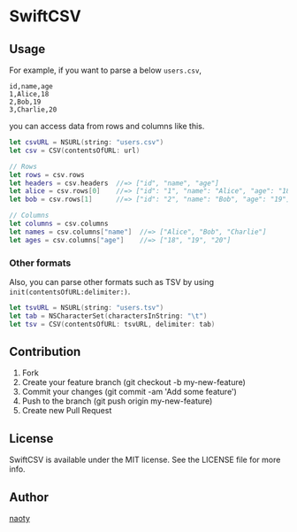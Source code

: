 # SwiftCSV

## Usage

For example, if you want to parse a below `users.csv`,

```csv
id,name,age
1,Alice,18
2,Bob,19
3,Charlie,20
```

you can access data from rows and columns like this.

```swift
let csvURL = NSURL(string: "users.csv")
let csv = CSV(contentsOfURL: url)

// Rows
let rows = csv.rows
let headers = csv.headers  //=> ["id", "name", "age"]
let alice = csv.rows[0]    //=> ["id": "1", "name": "Alice", "age": "18"]
let bob = csv.rows[1]      //=> ["id": "2", "name": "Bob", "age": "19"]

// Columns
let columns = csv.columns
let names = csv.columns["name"]  //=> ["Alice", "Bob", "Charlie"]
let ages = csv.columns["age"]    //=> ["18", "19", "20"]
```

### Other formats

Also, you can parse other formats such as TSV by using `init(contentsOfURL:delimiter:)`.

```swift
let tsvURL = NSURL(string: "users.tsv")
let tab = NSCharacterSet(charactersInString: "\t")
let tsv = CSV(contentsOfURL: tsvURL, delimiter: tab)
```

## Contribution

1. Fork
2. Create your feature branch (git checkout -b my-new-feature)
3. Commit your changes (git commit -am 'Add some feature')
4. Push to the branch (git push origin my-new-feature)
5. Create new Pull Request

## License

SwiftCSV is available under the MIT license. See the LICENSE file for more info.

## Author

[naoty](https://github.com/naoty)


